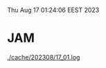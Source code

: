 Thu Aug 17 01:24:06 EEST 2023
# JAM
<a href='./cache/202308/17_01.log'>./cache/202308/17_01.log</a>
